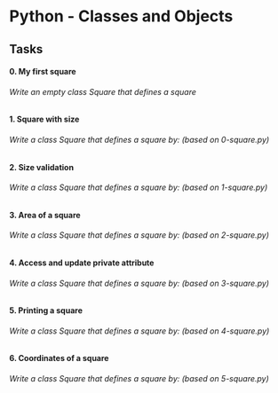 # Python - Classes and Objects
## Tasks
#### 0. My first square
###### Write an empty class Square that defines a square
#### 1. Square with size
###### Write a class Square that defines a square by: (based on 0-square.py)
#### 2. Size validation
###### Write a class Square that defines a square by: (based on 1-square.py)
#### 3. Area of a square
###### Write a class Square that defines a square by: (based on 2-square.py)
#### 4. Access and update private attribute
###### Write a class Square that defines a square by: (based on 3-square.py)
#### 5. Printing a square
###### Write a class Square that defines a square by: (based on 4-square.py)
#### 6. Coordinates of a square
###### Write a class Square that defines a square by: (based on 5-square.py)